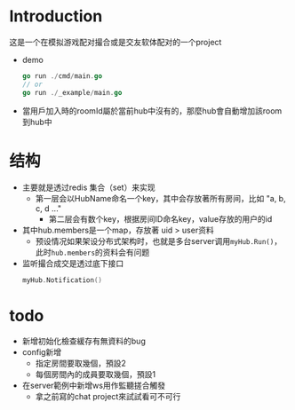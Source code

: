 # Introduction
这是一个在模拟游戏配对撮合或是交友软体配对的一个project
- demo
    ```go
    go run ./cmd/main.go
    // or
    go run ./_example/main.go
    ```
- 當用戶加入時的roomId屬於當前hub中沒有的，那麼hub會自動增加該room到hub中
# 结构
- 主要就是透过redis 集合（set）来实现
    - 第一层会以HubName命名一个key，其中会存放著所有房间，比如 "a, b, c, d ..."
        - 第二层会有数个key，根据房间ID命名key，value存放的用户的id
- 其中hub.members是一个map，存放著 uid > user资料
    - 预设情况如果架设分布式架构时，也就是多台server调用```myHub.Run()```，此时```hub.members```的资料会有问题
- 监听撮合成交是透过底下接口
    ```go
    myHub.Notification()
    ```
# todo
- 新增初始化檢查緩存有無資料的bug
- config新增
    - 指定房間要取幾個，預設2
    - 每個房間內的成員要取幾個，預設1
- 在server範例中新增ws用作監聽搓合觸發
	- 拿之前寫的chat project來試試看可不可行